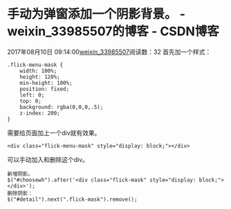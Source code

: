 # 手动为弹窗添加一个阴影背景。 - weixin_33985507的博客 - CSDN博客
2017年08月10日 09:14:00[weixin_33985507](https://me.csdn.net/weixin_33985507)阅读数：32
首先加一个样式：
```
.flick-menu-mask {
    width: 100%;
    height: 120%;
    min-height: 100%;
    position: fixed;
    left: 0;
    top: 0;
    background: rgba(0,0,0,.5);
    z-index: 200;
}
```
需要给页面加上一个div就有效果。
```
<div class="flick-menu-mask" style="display: block;"></div>
```
可以手动加入和删除这个div。
```
新增阴影。
$("#choosewh").after('<div class="flick-mask" style="display: block;"></div>');
删除阴影：
$("#detail").next(".flick-mask").remove();
```
